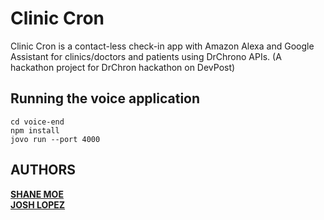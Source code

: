# Clinic Cron

Clinic Cron is a contact-less check-in app with Amazon Alexa and Google Assistant for clinics/doctors and patients using DrChrono APIs.
(A hackathon project for DrChron hackathon on DevPost)



## Running the voice application 

```
cd voice-end
npm install
jovo run --port 4000
```


## AUTHORS

**[SHANE MOE](https://github.com/ssoemoe)**  
**[JOSH LOPEZ](https://github.com/sinapples)**
